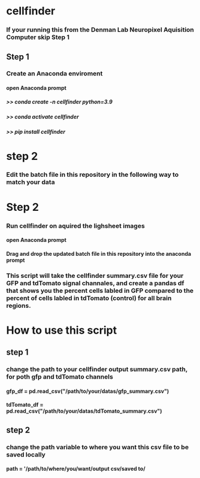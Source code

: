 # cellfinder
### If your running this from the Denman Lab Neuropixel Aquisition Computer skip Step 1

## Step 1
### Create an Anaconda enviroment
#### open Anaconda prompt
##### >> conda create -n cellfinder python=3.9
##### >> conda activate cellfinder
##### >> pip install cellfinder

# step 2
### Edit the batch file in this repository in the following way to match your data
#### 

# Step 2
### Run cellfinder on aquired the lighsheet images 
#### open Anaconda prompt
#### Drag and drop the updated batch file in this repository into the anaconda prompt


### This script will take the cellfinder summary.csv file for your GFP and tdTomato signal channales, and create a pandas df that shows you the percent cells labled in GFP compared to the percent of cells labled in tdTomato (control) for all brain regions.

# How to use this script 
## step 1
### change the path to your cellfinder output summary.csv path, for poth gfp and tdTomato channels 
#### gfp_df = pd.read_csv("/path/to/your/datas/gfp_summary.csv")
#### tdTomato_df = pd.read_csv("/path/to/your/datas/tdTomato_summary.csv")

## step 2
### change the path variable to where you want this csv file to be saved locally 
#### path = '/path/to/where/you/want/output csv/saved to/

